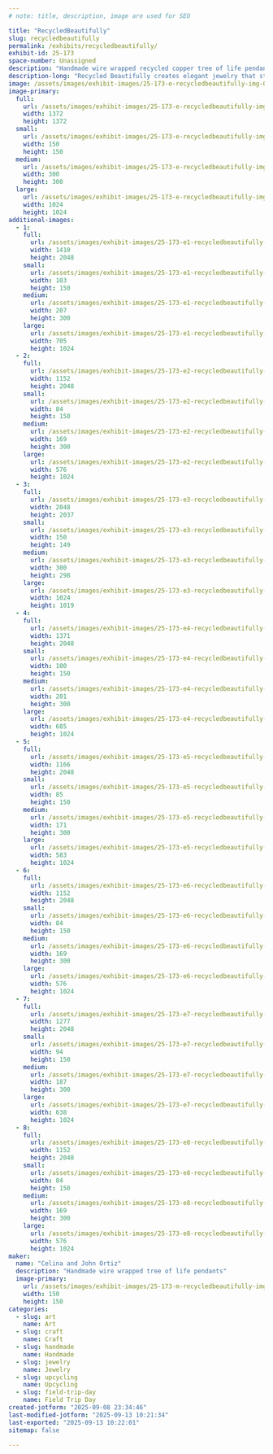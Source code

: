 ```yaml
---
# note: title, description, image are used for SEO

title: "RecycledBeautifully"
slug: recycledbeautifully
permalink: /exhibits/recycledbeautifully/
exhibit-id: 25-173
space-number: Unassigned
description: "Handmade wire wrapped recycled copper tree of life pendants"
description-long: "Recycled Beautifully creates elegant jewelry that starts as garbage. Celina Ortiz and her husband find discarded television sets and deconstruct them, removing the copper and aluminum wire in the process. With this valuable material in hand, they wrap the material around stone pendants in a tree-like design. The wire spans the width of the teardrop and oval forms, framing them with delicate branches that electrifyingly extend and wrap around the stone."
image: /assets/images/exhibit-images/25-173-e-recycledbeautifully-img-0904-4866-300x300.png
image-primary: 
  full:
    url: /assets/images/exhibit-images/25-173-e-recycledbeautifully-img-0904-4866-full.png
    width: 1372
    height: 1372
  small:
    url: /assets/images/exhibit-images/25-173-e-recycledbeautifully-img-0904-4866-150x150.png
    width: 150
    height: 150
  medium:
    url: /assets/images/exhibit-images/25-173-e-recycledbeautifully-img-0904-4866-300x300.png
    width: 300
    height: 300
  large:
    url: /assets/images/exhibit-images/25-173-e-recycledbeautifully-img-0904-4866-1024x1024.png
    width: 1024
    height: 1024
additional-images: 
  - 1:
    full:
      url: /assets/images/exhibit-images/25-173-e1-recycledbeautifully-img-0900-full.jpeg
      width: 1410
      height: 2048
    small:
      url: /assets/images/exhibit-images/25-173-e1-recycledbeautifully-img-0900-103x150.jpeg
      width: 103
      height: 150
    medium:
      url: /assets/images/exhibit-images/25-173-e1-recycledbeautifully-img-0900-207x300.jpeg
      width: 207
      height: 300
    large:
      url: /assets/images/exhibit-images/25-173-e1-recycledbeautifully-img-0900-705x1024.jpeg
      width: 705
      height: 1024
  - 2:
    full:
      url: /assets/images/exhibit-images/25-173-e2-recycledbeautifully-img-0903-full.jpeg
      width: 1152
      height: 2048
    small:
      url: /assets/images/exhibit-images/25-173-e2-recycledbeautifully-img-0903-84x150.jpeg
      width: 84
      height: 150
    medium:
      url: /assets/images/exhibit-images/25-173-e2-recycledbeautifully-img-0903-169x300.jpeg
      width: 169
      height: 300
    large:
      url: /assets/images/exhibit-images/25-173-e2-recycledbeautifully-img-0903-576x1024.jpeg
      width: 576
      height: 1024
  - 3:
    full:
      url: /assets/images/exhibit-images/25-173-e3-recycledbeautifully-img-0894-full.jpeg
      width: 2048
      height: 2037
    small:
      url: /assets/images/exhibit-images/25-173-e3-recycledbeautifully-img-0894-150x149.jpeg
      width: 150
      height: 149
    medium:
      url: /assets/images/exhibit-images/25-173-e3-recycledbeautifully-img-0894-300x298.jpeg
      width: 300
      height: 298
    large:
      url: /assets/images/exhibit-images/25-173-e3-recycledbeautifully-img-0894-1024x1019.jpeg
      width: 1024
      height: 1019
  - 4:
    full:
      url: /assets/images/exhibit-images/25-173-e4-recycledbeautifully-img-0902-full.jpeg
      width: 1371
      height: 2048
    small:
      url: /assets/images/exhibit-images/25-173-e4-recycledbeautifully-img-0902-100x150.jpeg
      width: 100
      height: 150
    medium:
      url: /assets/images/exhibit-images/25-173-e4-recycledbeautifully-img-0902-201x300.jpeg
      width: 201
      height: 300
    large:
      url: /assets/images/exhibit-images/25-173-e4-recycledbeautifully-img-0902-685x1024.jpeg
      width: 685
      height: 1024
  - 5:
    full:
      url: /assets/images/exhibit-images/25-173-e5-recycledbeautifully-img-0895-full.jpeg
      width: 1166
      height: 2048
    small:
      url: /assets/images/exhibit-images/25-173-e5-recycledbeautifully-img-0895-85x150.jpeg
      width: 85
      height: 150
    medium:
      url: /assets/images/exhibit-images/25-173-e5-recycledbeautifully-img-0895-171x300.jpeg
      width: 171
      height: 300
    large:
      url: /assets/images/exhibit-images/25-173-e5-recycledbeautifully-img-0895-583x1024.jpeg
      width: 583
      height: 1024
  - 6:
    full:
      url: /assets/images/exhibit-images/25-173-e6-recycledbeautifully-img-0898-full.jpeg
      width: 1152
      height: 2048
    small:
      url: /assets/images/exhibit-images/25-173-e6-recycledbeautifully-img-0898-84x150.jpeg
      width: 84
      height: 150
    medium:
      url: /assets/images/exhibit-images/25-173-e6-recycledbeautifully-img-0898-169x300.jpeg
      width: 169
      height: 300
    large:
      url: /assets/images/exhibit-images/25-173-e6-recycledbeautifully-img-0898-576x1024.jpeg
      width: 576
      height: 1024
  - 7:
    full:
      url: /assets/images/exhibit-images/25-173-e7-recycledbeautifully-img-0896-full.jpeg
      width: 1277
      height: 2048
    small:
      url: /assets/images/exhibit-images/25-173-e7-recycledbeautifully-img-0896-94x150.jpeg
      width: 94
      height: 150
    medium:
      url: /assets/images/exhibit-images/25-173-e7-recycledbeautifully-img-0896-187x300.jpeg
      width: 187
      height: 300
    large:
      url: /assets/images/exhibit-images/25-173-e7-recycledbeautifully-img-0896-638x1024.jpeg
      width: 638
      height: 1024
  - 8:
    full:
      url: /assets/images/exhibit-images/25-173-e8-recycledbeautifully-img-0899-full.jpeg
      width: 1152
      height: 2048
    small:
      url: /assets/images/exhibit-images/25-173-e8-recycledbeautifully-img-0899-84x150.jpeg
      width: 84
      height: 150
    medium:
      url: /assets/images/exhibit-images/25-173-e8-recycledbeautifully-img-0899-169x300.jpeg
      width: 169
      height: 300
    large:
      url: /assets/images/exhibit-images/25-173-e8-recycledbeautifully-img-0899-576x1024.jpeg
      width: 576
      height: 1024
maker: 
  name: "Celina and John Ortiz"
  description: "Handmade wire wrapped tree of life pendants"
  image-primary:
    url: /assets/images/exhibit-images/25-173-m-recycledbeautifully-img-0904-150x150.png
    width: 150
    height: 150
categories: 
  - slug: art
    name: Art
  - slug: craft
    name: Craft
  - slug: handmade
    name: Handmade
  - slug: jewelry
    name: Jewelry
  - slug: upcycling
    name: Upcycling
  - slug: field-trip-day
    name: Field Trip Day
created-jotform: "2025-09-08 23:34:46"
last-modified-jotform: "2025-09-13 10:21:34"
last-exported: "2025-09-13 10:22:01"
sitemap: false

---
```

